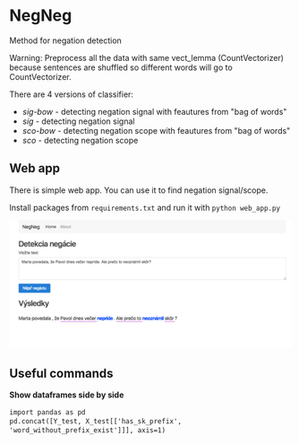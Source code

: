NegNeg
======
Method for negation detection

Warning: Preprocess all the data with same vect_lemma (CountVectorizer) because sentences are shuffled so
different words will go to CountVectorizer.

There are 4 versions of classifier:
* _sig-bow_ - detecting negation signal with feautures from "bag of words"
* _sig_ - detecting negation signal
* _sco-bow_ - detecting negation scope with feautures from "bag of words"
* _sco_ - detecting negation scope


Web app
-------
There is simple web app. You can use it to find negation signal/scope.

Install packages from `requirements.txt` and run it with `python web_app.py`

![Screenshot](images/screenshot.png)


Useful commands
---------------
**Show dataframes side by side**
```
import pandas as pd
pd.concat([Y_test, X_test[['has_sk_prefix', 'word_without_prefix_exist']]], axis=1)
```
